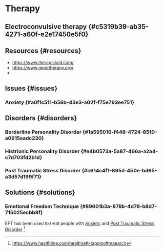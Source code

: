 # Therapy


## Electroconvulsive therapy {#c5319b39-ab35-4271-a60f-e2e17450e5f0}


## Resources {#resources}

-   <https://www.therapistaid.com/>
-   <https://www.goodtherapy.org/>
-


## Issues {#issues}


### Anxiety {#a0f1c511-b56b-43e3-a02f-f75e793ee751}


## Disorders {#disorders}


### Borderline Personality Disorder {#1a595010-f448-4724-8510-a0915eadc230}


### Histrionic Personality Disorder {#e4b0573a-5a87-466a-a2a4-c7d703fd2b1d}


### Post Traumatic Stress Disorder {#c614c4f1-895d-450e-bd65-a3d57d199f71}


## Solutions {#solutions}


### Emotional Freedom Technique {#89601b3a-878b-4d76-b8d7-715025ecbb8f}

EFT has been used to treat people with [Anxiety](#a0f1c511-b56b-43e3-a02f-f75e793ee751) and [Post Traumatic Stress Disorder](#c614c4f1-895d-450e-bd65-a3d57d199f71)&nbsp;[^fn:1]

[^fn:1]: <https://www.healthline.com/health/eft-tapping#research>

